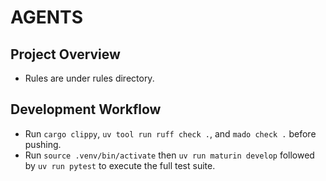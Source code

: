 # AGENTS

## Project Overview

- Rules are under rules directory.

## Development Workflow

- Run `cargo clippy`, `uv tool run ruff check .`, and `mado check .` before pushing.
- Run `source .venv/bin/activate` then `uv run maturin develop` followed by `uv run pytest` to execute the full
  test suite.
